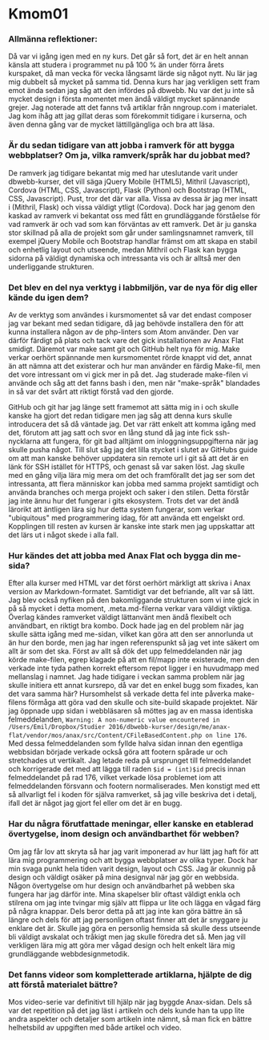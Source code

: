 Kmom01
=======

### Allmänna reflektioner:

Då var vi igång igen med en ny kurs. Det går så fort, det är en helt annan känsla att studera i programmet nu på 100 % än under förra årets kurspaket, då man vecka för vecka långsamt lärde sig något nytt. Nu lär jag mig dubbelt så mycket på samma tid. Denna kurs har jag verkligen sett fram emot ända sedan jag såg att den infördes på dbwebb. Nu var det ju inte så mycket design i första momentet men ändå väldigt mycket spännande grejer. Jag noterade att det fanns två artiklar från nngroup.com i materialet. Jag kom ihåg att jag gillat deras som förekommit tidigare i kurserna, och även denna gång var de mycket lättillgängliga och bra att läsa.

### Är du sedan tidigare van att jobba i ramverk för att bygga webbplatser? Om ja, vilka ramverk/språk har du jobbat med?

De ramverk jag tidigare bekantat mig med har uteslutande varit under dbwebb-kurser, det vill säga jQuery Mobile (HTML5), Mithril (Javascript), Cordova (HTML, CSS, Javascript), Flask (Python) och Bootstrap (HTML, CSS, Javascript). Pust, tror det där var alla. Vissa av dessa är jag mer insatt i (Mithril, Flask) och vissa väldigt ytligt (Cordova). Dock har jag genom den kaskad av ramverk vi bekantat oss med fått en grundläggande förståelse för vad ramverk är och vad som kan förväntas av ett ramverk. Det är ju ganska stor skillnad på alla de projekt som går under samlingsnamnet ramverk, till exempel jQuery Mobile och Bootstrap handlar främst om att skapa en stabil och enhetlig layout och utseende, medan Mithril och Flask kan bygga sidorna på väldigt dynamiska och intressanta vis och är alltså mer den underliggande strukturen.

### Det blev en del nya verktyg i labbmiljön, var de nya för dig eller kände du igen dem?

Av de verktyg som användes i kursmomentet så var det endast composer jag var bekant med sedan tidigare, då jag behövde installera den för att kunna installera någon av de php-linters som Atom använder. Den var därför färdigt på plats och tack vare det gick installationen av Anax Flat smidigt. Däremot var make samt git och GitHub helt nya för mig. Make verkar oerhört spännande men kursmomentet rörde knappt vid det, annat än att nämna att det existerar och hur man använder en färdig Make-fil, men det vore intressant om vi gick mer in på det. Jag studerade make-filen vi använde och såg att det fanns bash i den, men när "make-språk" blandades in så var det svårt att riktigt förstå vad den gjorde.

GitHub och git har jag länge sett framemot att sätta mig in i och skulle kanske ha gjort det redan tidigare men jag såg att denna kurs skulle introducera det så då väntade jag. Det var rätt enkelt att komma igång med det, förutom att jag satt och svor en lång stund då jag inte fick ssh-nycklarna att fungera, för git bad alltjämt om inloggningsuppgifterna när jag skulle pusha något. Till slut såg jag det lilla stycket i slutet av GitHubs guide om att man kanske behöver uppdatera sin remote url i git så att det är en länk för SSH istället för HTTPS, och genast så var saken löst. Jag skulle med en gång vilja lära mig mera om det och framförallt det jag ser som det intressanta, att flera människor kan jobba med samma projekt samtidigt och använda branches och merga projekt och saker i den stilen. Detta förstår jag inte ännu hur det fungerar i gits ekosystem. Trots det var det ändå lärorikt att äntligen lära sig hur detta system fungerar, som verkar "ubiquitous" med programmering idag, för att använda ett engelskt ord. Kopplingen till resten av kursen är kanske inte stark men jag uppskattar att det lärs ut i något skede i alla fall.

### Hur kändes det att jobba med Anax Flat och bygga din me-sida?

Efter alla kurser med HTML var det först oerhört märkligt att skriva i Anax version av Markdown-formatet. Samtidigt var det befriande, allt var så lätt. Jag blev också nyfiken på den bakomliggande strukturen som vi inte gick in på så mycket i detta moment, .meta.md-filerna verkar vara väldigt viktiga. Överlag kändes ramverket väldigt lättanvänt men ändå flexibelt och användbart, en riktigt bra kombo. Dock hade jag en del problem när jag skulle sätta igång med me-sidan, vilket kan göra att den ser annorlunda ut än hur den borde, men jag har ingen referenspunkt så jag vet inte säkert om allt är som det ska. Först av allt så dök det upp felmeddelanden när jag körde make-filen, egrep klagade på att en fil/mapp inte existerade, men den verkade inte tyda pathen korrekt eftersom repot ligger i en huvudmapp med mellanslag i namnet. Jag hade tidigare i veckan samma problem när jag skulle initiera ett annat kursrepo, då var det en enkel bugg som fixades, kan det vara samma här? Hursomhelst så verkade detta fel inte påverka make-filens förmåga att göra vad den skulle och site-build skapade projektet. När jag öppnade upp sidan i webbläsaren så möttes jag av en massa identiska felmeddelanden, `Warning: A non-numeric value encountered in /Users/Emil/Dropbox/Studier 2016/dbwebb-kurser/design/me/anax-flat/vendor/mos/anax/src/Content/CFileBasedContent.php on line 176`. Med dessa felmeddelanden som fyllde halva sidan innan den egentliga webbsidan började verkade också göra att footern spårade ur och stretchades ut vertikalt. Jag letade reda på ursprunget till felmeddelandet och korrigerade det med att lägga till raden `$id = (int)$id` precis innan felmeddelandet på rad 176, vilket verkade lösa problemet iom att felmeddelanden försvann och footern normaliserades. Men konstigt med ett så allvarligt fel i koden för själva ramverket, så jag ville beskriva det i detalj, ifall det är något jag gjort fel eller om det är en bugg.

### Har du några förutfattade meningar, eller kanske en etablerad övertygelse, inom design och användbarthet för webben?

Om jag får lov att skryta så har jag varit imponerad av hur lätt jag haft för att lära mig programmering och att bygga webbplatser av olika typer. Dock har min svaga punkt hela tiden varit design, layout och CSS. Jag är okunnig på design och väldigt osäker på mina designval när jag gör en webbsida. Någon övertygelse om hur design och användbarhet på webben ska fungera har jag därför inte. Mina skapelser blir oftast väldigt enkla och stilrena om jag inte tvingar mig själv att flippa ur lite och lägga en vågad färg på några knappar. Dels beror detta på att jag inte kan göra bättre än så längre och dels för att jag personligen oftast finner att det är snyggare ju enklare det är. Skulle jag göra en personlig hemsida så skulle dess utseende bli väldigt avskalat och tråkigt men jag skulle föredra det så. Men jag vill verkligen lära mig att göra mer vågad design och helt enkelt lära mig grundläggande webbdesignmetodik.

### Det fanns videor som kompletterade artiklarna, hjälpte de dig att förstå materialet bättre?

Mos video-serie var definitivt till hjälp när jag byggde Anax-sidan. Dels så var det repetition på det jag läst i artikeln och dels kunde han ta upp lite andra aspekter och detaljer som artikeln inte nämnt, så man fick en bättre helhetsbild av uppgiften med både artikel och video.
